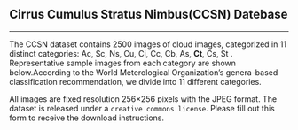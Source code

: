 ## Cirrus Cumulus Stratus Nimbus(CCSN) Datebase
---

The CCSN dataset contains 2500 images of cloud images, categorized in 11 distinct categories: Ac, Sc, Ns, Cu, Ci, Cc, Cb, As, **Ct**, Cs, St . Representative sample images from each category are shown below.According to the World Meterological Organization’s genera-based classification recommendation, we divide into 11 different categories.
![]()

All images are fixed resolution 256×256 pixels with the JPEG format. 
The dataset is released under a `creative commons license`. Please fill out this form to receive the download instructions.

